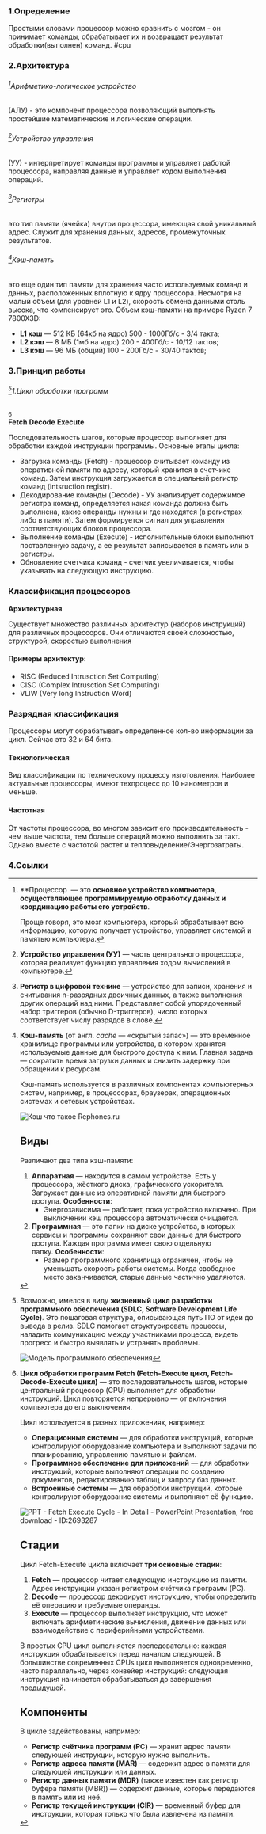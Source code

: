 ### 1.Определение
Простыми словами процессор можно сравнить с мозгом - он принимает команды, обрабатывает их и возвращает результат обработки(выполнен) команд.
#cpu    
### 2.Архитектура
###### [^1]Арифметико-логическое устройство
(АЛУ) - это компонент процессора позволяющий выполнять простейшие математические и логические  операции.
###### [^2]Устройство управления
(УУ) - интерпретирует команды программы и  управляет работой процессора, направляя данные и управляет ходом выполнения операций.
###### [^3]Регистры
это тип памяти (ячейка) внутри процессора, имеющая свой уникальный адрес. Служит для хранения данных, адресов, промежуточных результатов.
###### [^4]Кэш-память
это еще один тип памяти для хранения часто используемых команд и данных, расположенных вплотную к ядру процессора. Несмотря на малый объем (для уровней L1 и L2), скорость обмена данными столь высока, что компенсирует это.
Объем кэш-памяти на примере  Ryzen 7  7800X3D:
- **L1 кэш** — 512 КБ (64кб на ядро) 500 - 1000Гб/с - 3/4 такта;
- **L2 кэш** — 8 МБ (1мб на ядро) 200 - 400Гб/с - 10/12 тактов;
- **L3 кэш** — 96 МБ (общий) 100 - 200Гб/с - 30/40 тактов;
### 3.Принцип работы
###### [^6]1.Цикл обработки программ
 [^7]  
 **Fetch**
 **Decode**
 **Execute**

Последовательность шагов, которые процессор выполняет для обработки каждой инструкции программы. Основные этапы цикла:

- Загрузка команды (Fetch) - процессор считывает команду из оперативной памяти по адресу, который хранится в счетчике команд. Затем инструкция загружается в специальный регистр команд (Intsruction registr).
- Декодирование команды (Decode) - УУ анализирует содержимое регистра команд, определяется какая команда должна быть выполнена, какие операнды нужны и где находятся (в регистрах либо в памяти). Затем формируется сигнал для управления соответствующих блоков процессора.
- Выполнение команды (Execute) - исполнительные блоки выполняют поставленную задачу, а ее результат записывается в память или в регистры.
- Обновление счетчика команд - счетчик увеличивается, чтобы указывать на следующую инструкцию. 


### Классификация процессоров

**Архитектурная**

Существует множество различных архитектур (наборов инструкций) для различных процессоров. Они отличаются своей сложностью, структурой, скоростью выполнения

#### Примеры архитектур:

- RISC  (Reduced Intrusction Set Computing)
- CISC  (Complex Intrusction Set Computing)
- VLIW (Very long Instruction Word)

### Разрядная классификация

Процессоры могут обрабатывать определенное кол-во информации за цикл. Сейчас это 32 и 64 бита.

#### Технологическая

Вид классификации по техническому процессу изготовления. Наиболее актуальные процессоры, имеют техпроцесс до 10 нанометров и меньше.

#### Частотная

От частоты процессора, во многом зависит его производительность - чем выше частота, тем больше операций можно выполнить за такт. Однако вместе с частотой растет и тепловыделение/Энергозатраты. 

### 4.Ссылки
[^1]: **Процессор  — это **основное устройство компьютера, осуществляющее программируемую обработку данных и координацию работы его устройств**. 
	
	Проще говоря, это мозг компьютера, который обрабатывает всю информацию, которую получает устройство, управляет системой и памятью компьютера.

[^2]: **Устройство управления (УУ)** — часть центрального процессора, которая реализует функцию управления ходом вычислений в компьютере.

[^3]: **Регистр в цифровой технике** — устройство для записи, хранения и считывания n-разрядных двоичных данных, а также выполнения других операций над ними. Представляет собой упорядоченный набор триггеров (обычно D-триггеров), число которых соответствует числу разрядов в слове.

[^4]: **Кэш-память** (от англ. _cache_ — «скрытый запас») — это временное хранилище программы или устройства, в котором хранятся используемые данные для быстрого доступа к ним. Главная задача — сократить время загрузки данных и снизить задержку при обращении к ресурсам.
	
	Кэш-память используется в различных компонентах компьютерных систем, например, в процессорах, браузерах, операционных системах и сетевых устройствах. 
	
	![Кэш что такое Rephones.ru](https://avatars.mds.yandex.net/i?id=c8eaa46808858c97c06ab6c6ad7cbdbf_l-12146892-images-thumbs&n=13&n=13&w=345&h=230)
	
	## Виды
	
	Различают два типа кэш-памяти:
	
	1. **Аппаратная** — находится в самом устройстве. Есть у процессора, жёсткого диска, графического ускорителя. Загружает данные из оперативной памяти для быстрого доступа. **Особенности**:
	    - Энергозависима — работает, пока устройство включено. При выключении кэш процессора автоматически очищается.
	2. **Программная** — это папки на диске устройства, в которых сервисы и программы сохраняют свои данные для быстрого доступа. Каждая программа имеет свою отдельную папку. **Особенности**:
	    - Размер программного хранилища ограничен, чтобы не уменьшать скорость работы системы. Когда свободное место заканчивается, старые данные частично удаляются.

[^5]: Шина данных по простому определению — **это набор из нескольких проводников, через которые передаются электрические сигналы**. 
	
	Через шину данных цифровые сигналы передаются от процессора к памяти и обратно, а также от процессора к устройствам ввода-вывода и обратно.

[^6]: Возможно, имелся в виду **жизненный цикл разработки программного обеспечения (SDLC, Software Development Life Cycle)**. Это пошаговая структура, описывающая путь ПО от идеи до вывода в релиз. SDLC помогает структурировать процессы, наладить коммуникацию между участниками процесса, видеть прогресс и быстро выявлять и устранять проблемы. 
	
	![Модель программного обеспечения](https://avatars.mds.yandex.net/i?id=1bb465da1d86031c6f741699f3463252_l-4240926-images-thumbs&n=13&n=13&w=345&h=230)

[^7]: **Цикл обработки программ Fetch (Fetch-Execute цикл, Fetch-Decode-Execute цикл)** — это последовательность шагов, которые центральный процессор (CPU) выполняет для обработки инструкций. Цикл повторяется непрерывно — от включения компьютера до его выключения. 
	
	Цикл используется в разных приложениях, например:
	
	- **Операционные системы** — для обработки инструкций, которые контролируют оборудование компьютера и выполняют задачи по планированию, управлению памятью и файлам.
	- **Программное обеспечение для приложений** — для обработки инструкций, которые выполняют операции по созданию документов, редактированию таблиц и запросу баз данных.
	- **Встроенные системы** — для обработки инструкций, которые контролируют оборудование системы и выполняют её функцию.
	
	
	
	![PPT - Fetch Execute Cycle - In Detail - PowerPoint Presentation, free download - ID:2693287](https://avatars.mds.yandex.net/i?id=f948cf589e5e5ad7a01ec2a9fdc80ec6_l-7947652-images-thumbs&n=13&n=13&w=345&h=230)
	
	## Стадии
	
	Цикл Fetch-Execute цикла включает **три основные стадии**: 
	
	1. **Fetch** — процессор читает следующую инструкцию из памяти. Адрес инструкции указан регистром счётчика программ (PC). 
	2. **Decode** — процессор декодирует инструкцию, чтобы определить её операцию и требуемые операнды. 
	3. **Execute** — процессор выполняет инструкцию, что может включать арифметические вычисления, движение данных или взаимодействие с периферийными устройствами. 
	
	В простых CPU цикл выполняется последовательно: каждая инструкция обрабатывается перед началом следующей. В большинстве современных CPUs цикл выполняется одновременно, часто параллельно, через конвейер инструкций: следующая инструкция начинается обрабатываться до завершения предыдущей. 
	
	## Компоненты
	
	В цикле задействованы, например:
	
	- **Регистр счётчика программ (PC)** — хранит адрес памяти следующей инструкции, которую нужно выполнить. 
	- **Регистр адреса памяти (MAR)** — содержит адрес в памяти для следующей инструкции или данных. 
	- **Регистр данных памяти (MDR)** (также известен как регистр буфера памяти (MBR)) — содержит данные, которые передаются в память или из неё. 
	- **Регистр текущей инструкции (CIR)** — временный буфер для инструкции, которая только что была извлечена из памяти.
